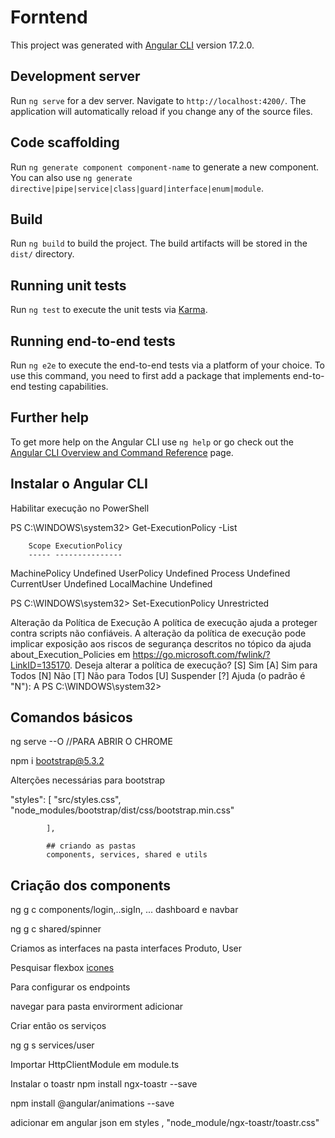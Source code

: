 # Forntend

This project was generated with [Angular CLI](https://github.com/angular/angular-cli) version 17.2.0.

## Development server

Run `ng serve` for a dev server. Navigate to `http://localhost:4200/`. The application will automatically reload if you change any of the source files.

## Code scaffolding

Run `ng generate component component-name` to generate a new component. You can also use `ng generate directive|pipe|service|class|guard|interface|enum|module`.

## Build

Run `ng build` to build the project. The build artifacts will be stored in the `dist/` directory.

## Running unit tests

Run `ng test` to execute the unit tests via [Karma](https://karma-runner.github.io).

## Running end-to-end tests

Run `ng e2e` to execute the end-to-end tests via a platform of your choice. To use this command, you need to first add a package that implements end-to-end testing capabilities.

## Further help

To get more help on the Angular CLI use `ng help` or go check out the [Angular CLI Overview and Command Reference](https://angular.io/cli) page.

## Instalar o Angular CLI

Habilitar execução no PowerShell

PS C:\WINDOWS\system32> Get-ExecutionPolicy -List

        Scope ExecutionPolicy
        ----- ---------------
MachinePolicy       Undefined
   UserPolicy       Undefined
      Process       Undefined
  CurrentUser       Undefined
 LocalMachine       Undefined


PS C:\WINDOWS\system32> Set-ExecutionPolicy Unrestricted

Alteração da Política de Execução
A política de execução ajuda a proteger contra scripts não confiáveis. A alteração da política de execução pode
implicar exposição aos riscos de segurança descritos no tópico da ajuda about_Execution_Policies em
https://go.microsoft.com/fwlink/?LinkID=135170. Deseja alterar a política de execução?
[S] Sim  [A] Sim para Todos  [N] Não  [T] Não para Todos  [U] Suspender  [?] Ajuda (o padrão é "N"): A
PS C:\WINDOWS\system32>


## Comandos básicos
 

 ng serve --O //PARA ABRIR O CHROME 

 npm i bootstrap@5.3.2

 Alterções necessárias para bootstrap

 "styles": [
              "src/styles.css",
              "node_modules/bootstrap/dist/css/bootstrap.min.css"
              
            ],

            ## criando as pastas
            components, services, shared e utils

 ## Criação dos components
 ng g c components/login,..sigIn, ... dashboard e navbar   

 ng g c shared/spinner      

 Criamos as interfaces na pasta interfaces Produto, User

 Pesquisar flexbox
 [icones]("https://www.flaticon.com/br/icones")

 Para configurar os endpoints

 navegar para pasta envirorment 
 adicionar 

 Criar então os serviços 

 ng g s services/user

 Importar HttpClientModule em module.ts

 Instalar o toastr
 npm install ngx-toastr --save

 npm install @angular/animations --save

 adicionar em angular json em styles , "node_module/ngx-toastr/toastr.css"
